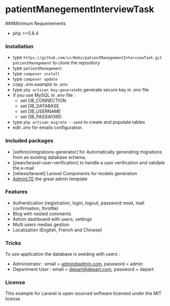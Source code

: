 # patientManegementInterviewTask



###Minimum Requeirements 
* php >=5.6.4

### Installation ###
* type `https://github.com/sirBobz/patientManegementInterviewTask.git patientManegement` to clone the repository 
* type `patientManegement`
* type `composer install`
* type `composer update`
* copy *.env.example* to *.env*
* type `php artisan key:generate`to generate secure key in *.env* file
* if you use MySQL in *.env* file :
   * set DB_CONNECTION
   * set DB_DATABASE
   * set DB_USERNAME
   * set DB_PASSWORD
* type `php artisan migrate --seed` to create and populate tables
* edit *.env* for emails configuration

### Included packages ###

* [xethron/migrations-generator] for Automatically generating migrations from an existing database schema.
* [jrean/laravel-user-verification] to handle a user verification and validate the e-mail
* [reliese/laravel] Laravel Components for models generation 
* [AdminLTE](https://adminlte.io/themes/AdminLTE/index2.html) the great admin template

### Features ###


* Authentication (registration, login, logout, password reset, mail confirmation, throttle)
* Blog with nested comments
* Admin dashboard with users,  settings
* Multi users medias gestion
* Localization (English, French and Chinese)

### Tricks ###

To use application the database is seeding with users :

* Administrator : email = admin@admin.com, password = admin
* Department User : email = depart@depart.com, password = depart


### License ###

This example for Laravel is open-sourced software licensed under the MIT license